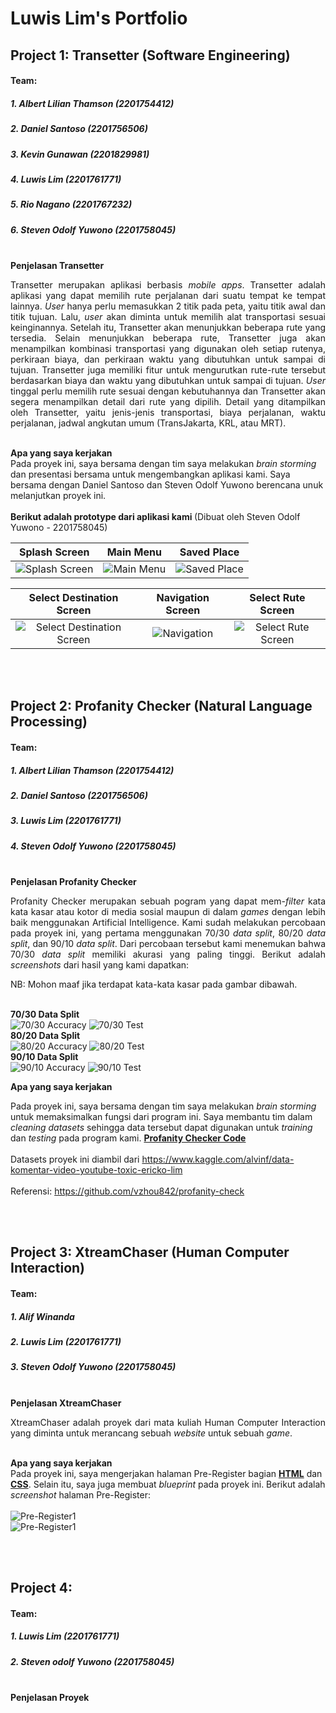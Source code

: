# Luwis Lim's Portfolio

## **Project 1: Transetter (Software Engineering)**
#### Team:
##### 1. Albert Lilian Thamson (2201754412)
##### 2. Daniel Santoso (2201756506)
##### 3. Kevin Gunawan (2201829981)
##### 4. Luwis Lim (2201761771)
##### 5. Rio Nagano (2201767232)
##### 6. Steven Odolf Yuwono (2201758045)


<br>
<b> Penjelasan Transetter </b>
<div> <p align="justify">
Transetter merupakan aplikasi berbasis <i>mobile apps</i>. Transetter adalah aplikasi yang dapat memilih rute perjalanan dari suatu tempat ke tempat lainnya. <i>User</i> hanya perlu memasukkan 2 titik pada peta, yaitu titik awal dan titik tujuan. Lalu, <i>user</i> akan diminta untuk memilih alat transportasi sesuai keinginannya. Setelah itu, Transetter akan menunjukkan beberapa rute yang tersedia. Selain menunjukkan beberapa rute, Transetter juga akan menampilkan kombinasi transportasi yang digunakan oleh setiap rutenya, perkiraan biaya, dan perkiraan waktu yang dibutuhkan untuk sampai di tujuan. Transetter juga memiliki fitur untuk mengurutkan rute-rute tersebut berdasarkan biaya dan waktu yang dibutuhkan untuk sampai di tujuan. <i>User</i> tinggal perlu memilih rute sesuai dengan kebutuhannya dan Transetter akan segera menampilkan detail dari rute yang  dipilih. Detail yang ditampilkan oleh Transetter, yaitu jenis-jenis transportasi, biaya perjalanan, waktu perjalanan, jadwal angkutan umum (TransJakarta, KRL, atau MRT).
</p></div>

<br>
<b> Apa yang saya kerjakan </b>
<div>
Pada proyek ini, saya bersama dengan tim saya melakukan <i>brain storming</i> dan presentasi bersama untuk mengembangkan aplikasi kami. Saya bersama dengan Daniel Santoso dan Steven Odolf Yuwono berencana unuk melanjutkan proyek ini.
</div>

<br>
<b> Berikut adalah prototype dari aplikasi kami </b> (Dibuat oleh Steven Odolf Yuwono - 2201758045)


| Splash Screen |  Main Menu | Saved Place | 
|:-------------------------:|:-------------------------:|:-------------------------:|
|<img src="https://github.com/luwislim/Portfolio/blob/master/images/splash.jpg?raw=true" alt="Splash Screen">  |  <img src="https://github.com/luwislim/Portfolio/blob/master/images/menu.jpg?raw=true" alt="Main Menu"> | <img src="https://github.com/luwislim/Portfolio/blob/master/images/saved.jpg?raw=true" alt="Saved Place"> |

| Select Destination Screen |  Navigation Screen | Select Rute Screen  | 
|:-------------------------:|:-------------------------:|:-------------------------:|
|<img src="https://github.com/luwislim/Portfolio/blob/master/images/dest.jpg?raw=true" alt="Select Destination Screen">  |  <img src="https://github.com/luwislim/Portfolio/blob/master/images/navi.jpg?raw=true" alt="Navigation"> | <img src="https://github.com/luwislim/Portfolio/blob/master/images/select.jpg?raw=true" alt="Select Rute Screen"> |

<br><br>
## Project 2: Profanity Checker (Natural Language Processing)
#### Team:
##### 1. Albert Lilian Thamson (2201754412)
##### 2. Daniel Santoso (2201756506)
##### 3. Luwis Lim (2201761771)
##### 4. Steven Odolf Yuwono (2201758045)

<br>
<b> Penjelasan Profanity Checker </b>
<div> <p align="justify">
Profanity Checker merupakan sebuah pogram yang dapat mem-<i>filter</i> kata kata kasar atau kotor di media sosial maupun di dalam <i>games</i> dengan lebih baik menggunakan Artificial Intelligence. Kami sudah melakukan percobaan pada proyek ini, yang pertama menggunakan 70/30 <i>data split</i>, 80/20 <i>data split</i>, dan 90/10 <i>data split</i>. Dari percobaan tersebut kami menemukan bahwa 70/30 <i>data split</i> memiliki akurasi yang paling tinggi. Berikut adalah <i>screenshots</i> dari hasil yang kami dapatkan:
<br>
  <p style font_size:8>NB: Mohon maaf jika terdapat kata-kata kasar pada gambar dibawah.</p>

<br>
<b>70/30 Data Split</b><br>
<img src="https://github.com/luwislim/Portfolio/blob/master/ProfanityChecker/data(split70+stopwords)/acc(70).png?raw=true" alt="70/30 Accuracy">
<img src="https://github.com/luwislim/Portfolio/blob/master/ProfanityChecker/data(split70+stopwords)/percobaan(70).png?raw=true" alt="70/30 Test">
<br>
<b>80/20 Data Split</b><br>
<img src="https://github.com/luwislim/Portfolio/blob/master/ProfanityChecker/data(split80+stopwords)/acc(80).png?raw=true" alt="80/20 Accuracy">
<img src="https://github.com/luwislim/Portfolio/blob/master/ProfanityChecker/data(split80+stopwords)/percobaan(80).png?raw=true" alt="80/20 Test">
<br>
<b>90/10 Data Split</b><br>
<img src="https://github.com/luwislim/Portfolio/blob/master/ProfanityChecker/data(split90+stopwords)/acc(90).png?raw=true" alt="90/10 Accuracy">
<img src="https://github.com/luwislim/Portfolio/blob/master/ProfanityChecker/data(split90+stopwords)/percobaan(90).png?raw=true" alt="90/10 Test">
</p></div>

<b> Apa yang saya kerjakan </b>
<div>
Pada proyek ini, saya bersama dengan tim saya melakukan <i>brain storming</i> untuk memaksimalkan fungsi dari program ini. Saya membantu tim dalam <i>cleaning datasets</i> sehingga data tersebut dapat digunakan untuk <i>training</i> dan <i>testing</i> pada program kami. <a href="https://github.com/luwislim/Portfolio/blob/master/ProfanityChecker/master.ipynb"><b>Profanity Checker Code</b></a>
<br><br>
Datasets proyek ini diambil dari <a href="https://www.kaggle.com/alvinf/data-komentar-video-youtube-toxic-ericko-lim">https://www.kaggle.com/alvinf/data-komentar-video-youtube-toxic-ericko-lim</a>
<br><br>
Referensi: <a href="https://github.com/vzhou842/profanity-check">https://github.com/vzhou842/profanity-check</a>
</div>

<br><br>
## Project 3: XtreamChaser (Human Computer Interaction)
#### Team:
##### 1. Alif Winanda
##### 2. Luwis Lim (2201761771)
##### 3. Steven Odolf Yuwono (2201758045)

<br>
<b> Penjelasan XtreamChaser </b>
<div> <p align="justify">
XtreamChaser adalah proyek dari mata kuliah Human Computer Interaction yang diminta untuk merancang sebuah <i>website</i> untuk sebuah <i>game</i>.
</p></div>

<br>
<b> Apa yang saya kerjakan </b>
<div>
Pada proyek ini, saya mengerjakan halaman Pre-Register bagian <a href="https://github.com/luwislim/Portfolio/blob/master/XtreamChaser/preregister.html"><b>HTML</b></a> dan <a href="https://github.com/luwislim/Portfolio/blob/master/XtreamChaser/css/register-style.css"><b>CSS</b></a>. Selain itu, saya juga membuat <i>blueprint</i> pada proyek ini. Berikut adalah <i>screenshot</i> halaman Pre-Register:
<br><br>
<img src="https://github.com/luwislim/Portfolio/blob/master/XtreamChaser/preregister.PNG?raw=true" alt="Pre-Register1">
<br>
<img src="https://github.com/luwislim/Portfolio/blob/master/XtreamChaser/preregister2.PNG?raw=true" alt="Pre-Register1">
</div>

<br><br>
## Project 4:
#### Team:
##### 1. Luwis Lim (2201761771)
##### 2. Steven odolf Yuwono (2201758045)

<br>
<b> Penjelasan Proyek </b>
<div><p align="justify>
Proyek ini merupakan proyek dari mata kuliah Artificial Neural Network. Pada proyek ini, diberikan sebuah data ............ dan diminta untuk melakukan <i>classification</i> dan <i>clustering</i> pada data yang telah diberikan.
</p></div>
  
<br>
<b> Apa yang saya kerjakan </b>
<div>
Pada proyek ini saya mengerjakan bagian <i>clustering</i>.
